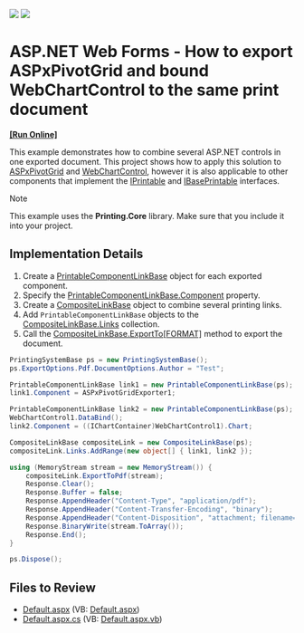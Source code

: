 <!-- default badges list -->
[![](https://img.shields.io/badge/Open_in_DevExpress_Support_Center-FF7200?style=flat-square&logo=DevExpress&logoColor=white)](https://supportcenter.devexpress.com/ticket/details/E1164)
[![](https://img.shields.io/badge/📖_How_to_use_DevExpress_Examples-e9f6fc?style=flat-square)](https://docs.devexpress.com/GeneralInformation/403183)
<!-- default badges end -->

# ASP.NET Web Forms - How to export ASPxPivotGrid and bound WebChartControl to the same print document
<!-- run online -->
**[[Run Online]](https://codecentral.devexpress.com/e1164/)**
<!-- run online end -->

This example demonstrates how to combine several ASP.NET controls in one exported document. This project shows how to apply this solution to [ASPxPivotGrid](https://docs.devexpress.com/AspNet/DevExpress.Web.ASPxPivotGrid.ASPxPivotGrid) and [WebChartControl](https://docs.devexpress.com/AspNet/DevExpress.XtraCharts.Web.WebChartControl), however it is also applicable to other components that implement the [IPrintable](https://docs.devexpress.com/WindowsForms/DevExpress.XtraPrinting.IPrintable) and [IBasePrintable](https://docs.devexpress.com/CoreLibraries/DevExpress.XtraPrinting.IBasePrintable) interfaces.
> [!NOTE]
> This example uses the **Printing.Core** library. Make sure that you include it into your project. 

## Implementation Details

1. Create a [PrintableComponentLinkBase](https://docs.devexpress.com/CoreLibraries/DevExpress.XtraPrintingLinks.PrintableComponentLinkBase) object for each exported component.
2. Specify the [PrintableComponentLinkBase.Component](https://docs.devexpress.com/CoreLibraries/DevExpress.XtraPrintingLinks.PrintableComponentLinkBase.Component) property. 
3. Create a [CompositeLinkBase](https://docs.devexpress.com/CoreLibraries/DevExpress.XtraPrintingLinks.CompositeLinkBase) object to combine several printing links.
4. Add `PrintableComponentLinkBase` objects to the [CompositeLinkBase.Links](https://docs.devexpress.com/CoreLibraries/DevExpress.XtraPrintingLinks.CompositeLinkBase.Links) collection. 
5. Call the [CompositeLinkBase.ExportTo[FORMAT]](https://docs.devexpress.com/CoreLibraries/devexpress.xtraprinting.linkbase.exporttodocx.overloads) method to export the document.

```csharp
PrintingSystemBase ps = new PrintingSystemBase();
ps.ExportOptions.Pdf.DocumentOptions.Author = "Test";

PrintableComponentLinkBase link1 = new PrintableComponentLinkBase(ps);
link1.Component = ASPxPivotGridExporter1;

PrintableComponentLinkBase link2 = new PrintableComponentLinkBase(ps);
WebChartControl1.DataBind();
link2.Component = ((IChartContainer)WebChartControl1).Chart;

CompositeLinkBase compositeLink = new CompositeLinkBase(ps);
compositeLink.Links.AddRange(new object[] { link1, link2 });

using (MemoryStream stream = new MemoryStream()) {
    compositeLink.ExportToPdf(stream);
    Response.Clear();
    Response.Buffer = false;
    Response.AppendHeader("Content-Type", "application/pdf");
    Response.AppendHeader("Content-Transfer-Encoding", "binary");
    Response.AppendHeader("Content-Disposition", "attachment; filename=test.pdf");
    Response.BinaryWrite(stream.ToArray());
    Response.End();
}

ps.Dispose();
```

## Files to Review

* [Default.aspx](./CS/Default.aspx) (VB: [Default.aspx](./VB/Default.aspx))
* [Default.aspx.cs](./CS/Default.aspx.cs) (VB: [Default.aspx.vb](./VB/Default.aspx.vb))
